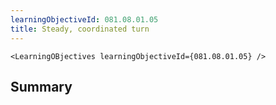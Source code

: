 ```yaml
---
learningObjectiveId: 081.08.01.05
title: Steady, coordinated turn
---
```


```tsx eval
<LearningOBjectives learningObjectiveId={081.08.01.05} />
```

## Summary
